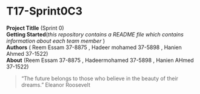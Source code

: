 # T17-Sprint0C3  
**Project Titlle** (Sprint 0)  
**Getting Started**(_this repository contains a README file which contains information about each team member_ )  
**Authors** ( Reem Essam  37-8875 , Hadeer mohamed 37-5898 , Hanien Ahmed 37-1522)  
**About** (Reem Essam 37-8875 , Hadeermohamed 37-5898 , Hanien AHmed 37-1522)  

> “The future belongs to those who believe in the beauty of their dreams.” Eleanor Roosevelt
